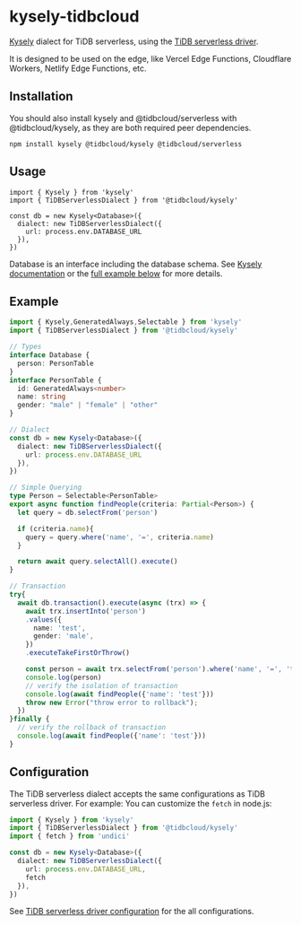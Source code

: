 # kysely-tidbcloud

[Kysely](https://github.com/koskimas/kysely) dialect for TiDB serverless, using the [TiDB serverless driver](https://github.com/tidbcloud/serverless-js).

It is designed to be used on the edge, like Vercel Edge Functions, Cloudflare Workers, Netlify Edge Functions, etc.

## Installation

You should also install kysely and @tidbcloud/serverless with @tidbcloud/kysely, as they are both required peer dependencies.

```
npm install kysely @tidbcloud/kysely @tidbcloud/serverless
```

## Usage

```
import { Kysely } from 'kysely'
import { TiDBServerlessDialect } from '@tidbcloud/kysely'

const db = new Kysely<Database>({
  dialect: new TiDBServerlessDialect({
    url: process.env.DATABASE_URL
  }),
})
```

Database is an interface including the database schema. See [Kysely documentation](https://kysely.dev/docs/getting-started#types) or the [full example below](#Example) for more details.

## Example

```ts
import { Kysely,GeneratedAlways,Selectable } from 'kysely'
import { TiDBServerlessDialect } from '@tidbcloud/kysely'

// Types
interface Database {
  person: PersonTable
}
interface PersonTable {
  id: GeneratedAlways<number>
  name: string
  gender: "male" | "female" | "other"
}

// Dialect
const db = new Kysely<Database>({
  dialect: new TiDBServerlessDialect({
    url: process.env.DATABASE_URL
  }),
})

// Simple Querying
type Person = Selectable<PersonTable>
export async function findPeople(criteria: Partial<Person>) {
  let query = db.selectFrom('person')

  if (criteria.name){
    query = query.where('name', '=', criteria.name)
  }

  return await query.selectAll().execute()
}

// Transaction
try{
  await db.transaction().execute(async (trx) => {
    await trx.insertInto('person')
    .values({
      name: 'test',
      gender: 'male',
    })
    .executeTakeFirstOrThrow()

    const person = await trx.selectFrom('person').where('name', '=', 'test').selectAll().execute()
    console.log(person)
    // verify the isolation of transaction
    console.log(await findPeople({'name': 'test'}))
    throw new Error("throw error to rollback");
  })
}finally {
  // verify the rollback of transaction
  console.log(await findPeople({'name': 'test'}))
}
```

## Configuration

The TiDB serverless dialect accepts the same configurations as TiDB serverless driver. For example: You can customize the `fetch` in node.js:

```ts
import { Kysely } from 'kysely'
import { TiDBServerlessDialect } from '@tidbcloud/kysely'
import { fetch } from 'undici'

const db = new Kysely<Database>({
  dialect: new TiDBServerlessDialect({
    url: process.env.DATABASE_URL,
    fetch
  }),
})
```

See [TiDB serverless driver configuration](https://github.com/tidbcloud/serverless-js#configuration) for the all configurations.
